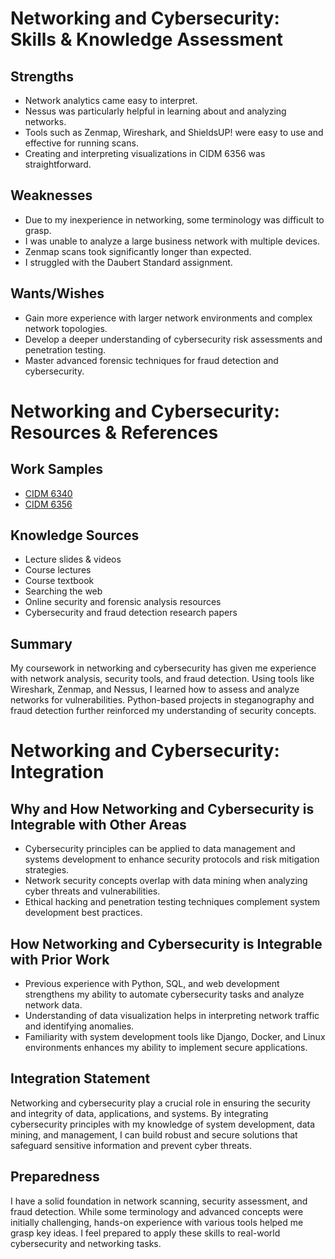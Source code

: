 # Networking and Cybersecurity: Skills & Knowledge Assessment

## Strengths
- Network analytics came easy to interpret.
- Nessus was particularly helpful in learning about and analyzing networks.
- Tools such as Zenmap, Wireshark, and ShieldsUP! were easy to use and effective for running scans.
- Creating and interpreting visualizations in CIDM 6356 was straightforward.

## Weaknesses
- Due to my inexperience in networking, some terminology was difficult to grasp.
- I was unable to analyze a large business network with multiple devices.
- Zenmap scans took significantly longer than expected.
- I struggled with the Daubert Standard assignment.

## Wants/Wishes
- Gain more experience with larger network environments and complex network topologies.
- Develop a deeper understanding of cybersecurity risk assessments and penetration testing.
- Master advanced forensic techniques for fraud detection and cybersecurity.

# Networking and Cybersecurity: Resources & References

## Work Samples
- [CIDM 6340](https://github.com/BenGCollier/CIDM-6340)
- [CIDM 6356](https://github.com/BenGCollier/CIDM-6356)

## Knowledge Sources
- Lecture slides & videos
- Course lectures
- Course textbook
- Searching the web
- Online security and forensic analysis resources
- Cybersecurity and fraud detection research papers

## Summary
My coursework in networking and cybersecurity has given me experience with network analysis, security tools, and fraud detection. Using tools like Wireshark, Zenmap, and Nessus, I learned how to assess and analyze networks for vulnerabilities. Python-based projects in steganography and fraud detection further reinforced my understanding of security concepts.

# Networking and Cybersecurity: Integration

## Why and How Networking and Cybersecurity is Integrable with Other Areas
- Cybersecurity principles can be applied to data management and systems development to enhance security protocols and risk mitigation strategies.
- Network security concepts overlap with data mining when analyzing cyber threats and vulnerabilities.
- Ethical hacking and penetration testing techniques complement system development best practices.

## How Networking and Cybersecurity is Integrable with Prior Work
- Previous experience with Python, SQL, and web development strengthens my ability to automate cybersecurity tasks and analyze network data.
- Understanding of data visualization helps in interpreting network traffic and identifying anomalies.
- Familiarity with system development tools like Django, Docker, and Linux environments enhances my ability to implement secure applications.

## Integration Statement
Networking and cybersecurity play a crucial role in ensuring the security and integrity of data, applications, and systems. By integrating cybersecurity principles with my knowledge of system development, data mining, and management, I can build robust and secure solutions that safeguard sensitive information and prevent cyber threats.

## Preparedness
I have a solid foundation in network scanning, security assessment, and fraud detection. While some terminology and advanced concepts were initially challenging, hands-on experience with various tools helped me grasp key ideas. I feel prepared to apply these skills to real-world cybersecurity and networking tasks.
